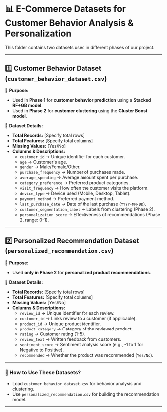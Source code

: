 # 📊 E-Commerce Datasets for Customer Behavior Analysis & Personalization
This folder contains two datasets used in different phases of our project.

---

## **1️⃣ Customer Behavior Dataset (`customer_behavior_dataset.csv`)**  
📌 **Purpose:**  
- Used in **Phase 1** for **customer behavior prediction** using a **Stacked RF+GB model**.  
- Used in **Phase 2** for **customer clustering** using the **Cluster Boost model**.  

📑 **Dataset Details:**  
- **Total Records:** [Specify total rows]  
- **Total Features:** [Specify total columns]  
- **Missing Values:** [Yes/No]  
- **Columns & Descriptions:**  
  - `customer_id` → Unique identifier for each customer.  
  - `age` → Customer's age.  
  - `gender` → Male/Female/Other.  
  - `purchase_frequency` → Number of purchases made.  
  - `average_spending` → Average amount spent per purchase.  
  - `category_preference` → Preferred product categories.  
  - `visit_frequency` → How often the customer visits the platform.  
  - `device_type` → Device used (Mobile, Desktop, Tablet).  
  - `payment_method` → Preferred payment method.  
  - `last_purchase_date` → Date of the last purchase (`YYYY-MM-DD`).  
  - `customer_segmentation_label` → Labels from clustering (Phase 2).  
  - `personalization_score` → Effectiveness of recommendations (Phase 2, range: 0-1).  

---

## **2️⃣ Personalized Recommendation Dataset (`personalized_recommendation.csv`)**  
📌 **Purpose:**  
- Used **only in Phase 2** for **personalized product recommendations**.  

📑 **Dataset Details:**  
- **Total Records:** [Specify total rows]  
- **Total Features:** [Specify total columns]  
- **Missing Values:** [Yes/No]  
- **Columns & Descriptions:**  
  - `review_id` → Unique identifier for each review.  
  - `customer_id` → Links review to a customer (if applicable).  
  - `product_id` → Unique product identifier.  
  - `product_category` → Category of the reviewed product.  
  - `rating` → Customer rating (1-5).  
  - `review_text` → Written feedback from customers.  
  - `sentiment_score` → Sentiment analysis score (e.g., -1 to 1 for Negative to Positive).  
  - `recommended` → Whether the product was recommended (`Yes/No`).  

---

### **📢 How to Use These Datasets?**  
- Load `customer_behavior_dataset.csv` for behavior analysis and clustering.  
- Use `personalized_recommendation.csv` for building the recommendation model.  

---

